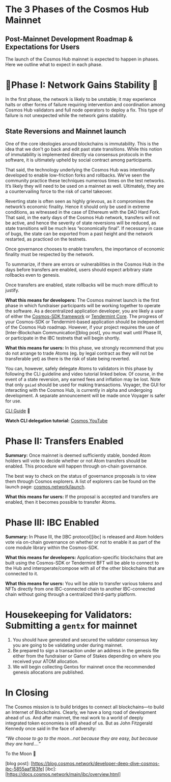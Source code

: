 <!-- markdown-link-check-disable -->

# The 3 Phases of the Cosmos Hub Mainnet

## Post-Mainnet Development Roadmap & Expectations for Users

The launch of the Cosmos Hub mainnet is expected to happen in phases. Here we
outline what to expect in each phase.

# 🚨Phase I: Network Gains Stability 🚨

In the first phase, the network is likely to be unstable; it may experience
halts or other forms of failure requiring intervention and coordination among
Cosmos Hub validators and full node operators to deploy a fix. This type of
failure is not unexpected while the network gains stability.

## State Reversions and Mainnet launch

One of the core ideologies around blockchains is immutability. This is the idea
that we don't go back and edit past state transitions. While this notion of
immutability is implemented directly via consensus protocols in the software, it
is ultimately upheld by social contract among participants.

That said, the technology underlying the Cosmos Hub was intentionally developed
to enable low-friction forks and rollbacks. We’ve seen the community practice
these techniques numerous times on the test networks. It’s likely they will need
to be used on a mainnet as well. Ultimately, they are a countervailing force to
the risk of cartel takeover.

Reverting state is often seen as highly grievous, as it compromises the
network’s economic finality. Hence it should only be used in extreme conditions,
as witnessed in the case of Ethereum with the DAO Hard Fork. That said, in the
early days of the Cosmos Hub network, transfers will not be active, and hence
the severity of state reversions will be reduced, as state transitions will be
much less “economically final”. If necessary in case of bugs, the state can be
exported from a past height and the network restarted, as practiced on the
testnets.

Once governance chooses to enable transfers, the importance of economic finality
must be respected by the network.

To summarize, if there are errors or vulnerabilities in the Cosmos Hub in the
days before transfers are enabled, users should expect arbitrary state rollbacks
even to genesis.

Once transfers are enabled, state rollbacks will be much more difficult to
justify.

**What this means for developers:** The Cosmos mainnet launch is the first phase
in which fundraiser participants will be working together to operate the
software. As a decentralized application developer, you are likely a user of
either the [Cosmos-SDK framework](https://cosmos.network/docs/) or
[Tendermint Core](https://tendermint.com/docs/). The progress of your Cosmos-SDK
or Tendermint-based application should be independent of the Cosmos Hub roadmap.
However, if your project requires the use of \[Inter-Blockchain
Communication]\[blog post], you must wait until Phase III, or participate in the
IBC testnets that will begin shortly.

**What this means for users:** In this phase, we strongly recommend that you do
not arrange to trade Atoms (eg. by legal contract as they will not be
transferable yet) as there is the risk of state being reverted.

You can, however, safely delegate Atoms to validators in this phase by following
the CLI guideline and video tutorial linked below. Of course, in the event of a
state reversion, any earned fees and inflation may be lost. Note that only
`gaiad` should be used for making transactions. Voyager, the GUI for interacting
with the Cosmos Hub, is currently in alpha and undergoing development. A
separate announcement will be made once Voyager is safer for use.

[CLI Guide](../delegators/delegator-guide-cli.md) 🔗

**Watch CLI delegation tutorial:**
[Cosmos YouTube](https://www.youtube.com/watch?v=ydZw6o6Mzy0)

# Phase II: Transfers Enabled

**Summary:** Once mainnet is deemed sufficiently stable, bonded Atom holders
will vote to decide whether or not Atom transfers should be enabled. This
procedure will happen through on-chain governance.

The best way to check on the status of governance proposals is to view them
through Cosmos explorers. A list of explorers can be found on the launch page:
[cosmos.network/launch](https://cosmos.network/launch).

**What this means for users:** If the proposal is accepted and transfers are
enabled, then it becomes possible to transfer Atoms.

# Phase III: IBC Enabled

**Summary:** In Phase III, the \[IBC protocol]\[ibc] is released and Atom holders
vote via on-chain governance on whether or not to enable it as part of the core
module library within the Cosmos-SDK.

**What this means for developers:** Application-specific blockchains that are
built using the Cosmos-SDK or Tendermint BFT will be able to connect to the Hub
and interoperate/compose with all of the other blockchains that are connected to
it.

**What this means for users:** You will be able to transfer various tokens and
NFTs directly from one IBC-connected chain to another IBC-connected chain
without going through a centralized third-party platform.

# Housekeeping for Validators: Submitting a `gentx` for mainnet

1. You should have generated and secured the validator consensus key you are
   going to be validating under during mainnet.
2. Be prepared to sign a transaction under an address in the genesis file either
   from the fundraiser or Game of Stakes depending on where you received your
   ATOM allocation.
3. We will begin collecting Gentxs for mainnet once the recommended genesis
   allocations are published.

# In Closing

The Cosmos mission is to build bridges to connect all blockchains—to build an
Internet of Blockchains. Clearly, we have a long road of development ahead of
us. And after mainnet, the real work to a world of deeply integrated token
economies is still ahead of us. But as John Fitzgerald Kennedy once said in the
face of adversity:

*“We choose to go to the moon...not because they are easy, but because they are
hard….”*

To the Moon 🚀

\[blog post]:
\[https://blog.cosmos.network/developer-deep-dive-cosmos-ibc-5855aaf183fe] \[ibc]:
\[https://docs.cosmos.network/main/ibc/overview.html]

<!-- markdown-link-check-enable -->
